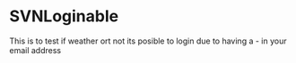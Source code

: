 # SVNLoginable
This is to test if weather ort not its posible to login due to having a - in your email address
